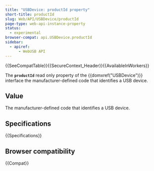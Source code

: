 ```yaml
---
title: "USBDevice: productId property"
short-title: productId
slug: Web/API/USBDevice/productId
page-type: web-api-instance-property
status:
  - experimental
browser-compat: api.USBDevice.productId
sidebar:
  - apiref:
      - WebUSB API
---
```


{{SeeCompatTable}}{{SecureContext_Header}}{{AvailableInWorkers}}

The **`productId`** read only property of the
{{domxref("USBDevice")}} interface the manufacturer-defined code that identifies a USB
device.

## Value

The manufacturer-defined code that identifies a USB device.

## Specifications

{{Specifications}}

## Browser compatibility

{{Compat}}
